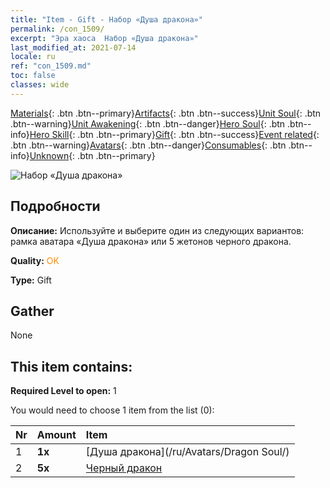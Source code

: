 ```yaml
---
title: "Item - Gift - Набор «Душа дракона»"
permalink: /con_1509/
excerpt: "Эра хаоса  Набор «Душа дракона»"
last_modified_at: 2021-07-14
locale: ru
ref: "con_1509.md"
toc: false
classes: wide
---
```

 [Materials](/ItemsRU/){: .btn .btn--primary}[Artifacts](/ItemsRU/Artifacts/){: .btn .btn--success}[Unit Soul](/ItemsRU/UnitSoul/){: .btn .btn--warning}[Unit Awakening](/ItemsRU/UnitAwakening/){: .btn .btn--danger}[Hero Soul](/ItemsRU/HeroSoul/){: .btn .btn--info}[Hero Skill](/ItemsRU/HeroSkill/){: .btn .btn--primary}[Gift](/ItemsRU/Gift/){: .btn .btn--success}[Event related](/ItemsRU/Events/){: .btn .btn--warning}[Avatars](/ItemsRU/Avatars/){: .btn .btn--danger}[Consumables](/ItemsRU/Consumables/){: .btn .btn--info}[Unknown](/ItemsRU/Unknown/){: .btn .btn--primary}

 ![Набор «Душа дракона»](/images/t/i_907123.png)

## Подробности
 **Описание:** Используйте и выберите один из следующих вариантов: рамка аватара «Душа дракона» или 5 жетонов черного дракона.

 **Quality:** <span style="color: #FF8C00">OK</span>

 **Type:** Gift

## Gather

  None

## This item contains:

 **Required Level to open:** 1

 You would need to choose 1 item from the list (0):

  | Nr | Amount |     Item    |
  |:---|:-------|:------------|
  | 1 |  **1x** | [Душа дракона](/ru/Avatars/Dragon Soul/) |  | 
  | 2 |  **5x** | [Черный дракон](/ItemsRU/unt_250/) |  | 
